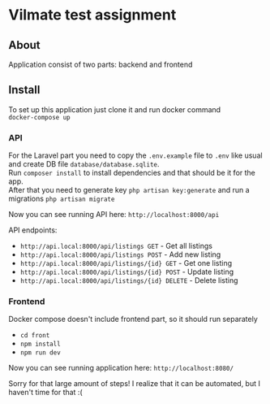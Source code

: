 # Vilmate test assignment

## About
Application consist of two parts: backend and frontend

## Install
To set up this application just clone it and run docker command  
`docker-compose up`  

### API  
For the Laravel part you need to copy the `.env.example` file to `.env` like usual and create DB file `database/database.sqlite`.  
Run `composer install` to install dependencies and that should be it for the app.  
After that you need to generate key `php artisan key:generate` and run a migrations `php artisan migrate`
   
Now you can see running API here: `http://localhost:8000/api`  

API endpoints:  
- `http://api.local:8000/api/listings GET` - Get all listings
- `http://api.local:8000/api/listings POST` - Add new listing
- `http://api.local:8000/api/listings/{id} GET` - Get one listing
- `http://api.local:8000/api/listings/{id} POST` - Update listing
- `http://api.local:8000/api/listings/{id} DELETE` - Delete listing

### Frontend  
Docker compose doesn't include frontend part, so it should run separately    
- `cd front`
- `npm install`
- `npm run dev`  
  
Now you can see running application here: `http://localhost:8080/`

Sorry for that large amount of steps! I realize that it can be automated, but I haven't time for that :(
